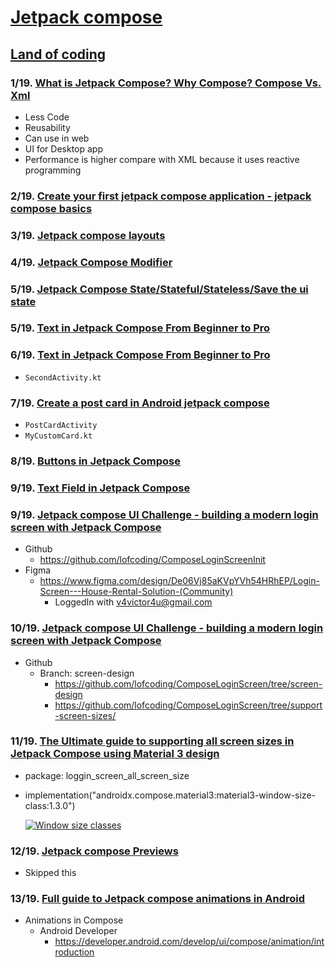 # [Jetpack compose](https://www.youtube.com/playlist?list=PLzZEuVaFb9Ezi6LVAuEgzENCj8-032m_o)

## [Land of coding](https://www.youtube.com/@Landofcoding)

### 1/19. [What is Jetpack Compose? Why Compose? Compose Vs. Xml](https://youtu.be/k02U6T1qn_Y?si=qcID3cjO5Ok89c5S)
* Less Code
* Reusability
* Can use in web 
* UI for Desktop app
* Performance is higher compare with XML because it uses reactive programming


### 2/19. [Create your first jetpack compose application - jetpack compose basics](https://youtu.be/iEsa0M1-l6A?si=rKoSLqf_OKZ35E-K)


### 3/19. [Jetpack compose layouts](https://youtu.be/asxCEOl27Io?si=SODNTsZzXsSol7Yz)


### 4/19. [Jetpack Compose Modifier](https://youtu.be/vM0XhUOhnVI?si=K5EDJzXCFfWwKXeF)


### 5/19. [Jetpack Compose State/Stateful/Stateless/Save the ui state](https://youtu.be/zTTRV-_Ubkg?si=dXfDh7BQYIV7Xpa_)


### 5/19. [Text in Jetpack Compose From Beginner to Pro](https://youtu.be/mfNCRRY-uho?si=Z8sssB_69Jc2daB3)


### 6/19. [Text in Jetpack Compose From Beginner to Pro](https://youtu.be/mfNCRRY-uho?si=bUCRSRmJTMnR_6t9)

* `SecondActivity.kt`

### 7/19. [Create a post card in Android jetpack compose](https://youtu.be/KZGIouqkInY?si=d5o-fgmXu-AtdFKr)

* `PostCardActivity`
* `MyCustomCard.kt`

### 8/19. [Buttons in Jetpack Compose](https://youtu.be/Xx3s7YReM1M?si=rpBltzDq8JditwLB)

### 9/19. [Text Field in Jetpack Compose](https://youtu.be/4ksqf9B1lC4?si=lBO4To2gU_9wbrLB)


### 9/19. [Jetpack compose UI Challenge - building a modern login screen with Jetpack Compose](https://youtu.be/TCBAWdwupjU?si=j7ChB4JmhcutWLP5)


* Github
  * https://github.com/lofcoding/ComposeLoginScreenInit
* Figma
  * https://www.figma.com/design/De06Vj85aKVpYVh54HRhEP/Login-Screen---House-Rental-Solution-(Community)
    * LoggedIn with v4victor4u@gmail.com


### 10/19. [Jetpack compose UI Challenge - building a modern login screen with Jetpack Compose](https://youtu.be/TCBAWdwupjU?si=WYFbdPbqofMeY1l8)

* Github
  * Branch: screen-design
    * https://github.com/lofcoding/ComposeLoginScreen/tree/screen-design
    * https://github.com/lofcoding/ComposeLoginScreen/tree/support-screen-sizes/


### 11/19. [The Ultimate guide to supporting all screen sizes in Jetpack Compose using Material 3 design](https://youtu.be/Dj_X-RKL-c0?si=JVQVRiFbFOm3KonW)

* package: loggin_screen_all_screen_size
* implementation("androidx.compose.material3:material3-window-size-class:1.3.0")
  
  [![Window size classes](https://developer.android.com/static/develop/ui/compose/images/layouts/adaptive/window-size-classes/window_size_classes_width.png)](https://developer.android.com/develop/ui/compose/layouts/adaptive/window-size-classes)

### 12/19. [Jetpack compose Previews](https://youtu.be/EceFM3Ocv4Y?si=e68Gn3o6PogeFa77)
* Skipped this


### 13/19. [Full guide to Jetpack compose animations in Android](https://youtu.be/wLmVyXl4Now?si=CMkovKCKgzk4Yd0Q)
* Animations in Compose
  * Android Developer
    * https://developer.android.com/develop/ui/compose/animation/introduction